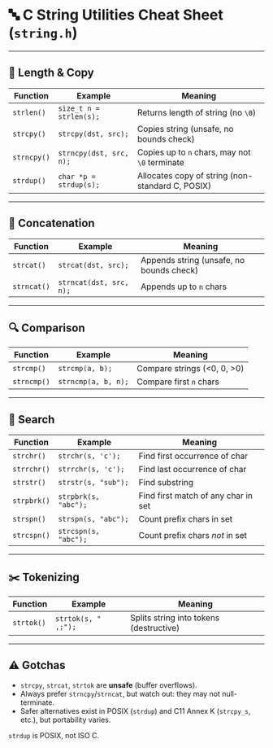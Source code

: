 # 🔤 C String Utilities Cheat Sheet (`string.h`)

---

## 📏 Length & Copy

| Function    | Example                 | Meaning                                          |
| ----------- | ----------------------- | ------------------------------------------------ |
| `strlen()`  | `size_t n = strlen(s);` | Returns length of string (no `\0`)               |
| `strcpy()`  | `strcpy(dst, src);`     | Copies string (unsafe, no bounds check)          |
| `strncpy()` | `strncpy(dst, src, n);` | Copies up to `n` chars, may not `\0` terminate   |
| `strdup()`  | `char *p = strdup(s);`  | Allocates copy of string (non-standard C, POSIX) |

---

## 🔗 Concatenation

| Function     | Example                          | Meaning                                  |
|--------------|----------------------------------|------------------------------------------|
| `strcat()`   | `strcat(dst, src);`              | Appends string (unsafe, no bounds check) |
| `strncat()`  | `strncat(dst, src, n);`          | Appends up to `n` chars                  |

---

## 🔍 Comparison

| Function     | Example                          | Meaning                                  |
|--------------|----------------------------------|------------------------------------------|
| `strcmp()`   | `strcmp(a, b);`                  | Compare strings (<0, 0, >0)              |
| `strncmp()`  | `strncmp(a, b, n);`              | Compare first `n` chars                  |

---

## 🔎 Search

| Function     | Example                          | Meaning                                  |
|--------------|----------------------------------|------------------------------------------|
| `strchr()`   | `strchr(s, 'c');`                | Find first occurrence of char             |
| `strrchr()`  | `strrchr(s, 'c');`               | Find last occurrence of char              |
| `strstr()`   | `strstr(s, "sub");`              | Find substring                            |
| `strpbrk()`  | `strpbrk(s, "abc");`             | Find first match of any char in set       |
| `strspn()`   | `strspn(s, "abc");`              | Count prefix chars in set                 |
| `strcspn()`  | `strcspn(s, "abc");`             | Count prefix chars *not* in set           |

---

## ✂️ Tokenizing

| Function     | Example                          | Meaning                                  |
|--------------|----------------------------------|------------------------------------------|
| `strtok()`   | `strtok(s, " ,;");`              | Splits string into tokens (destructive)  |

---

## ⚠️ Gotchas

- `strcpy`, `strcat`, `strtok` are **unsafe** (buffer overflows).  
- Always prefer `strncpy`/`strncat`, but watch out: they may not null-terminate.  
- Safer alternatives exist in POSIX (`strdup`) and C11 Annex K (`strcpy_s`, etc.), but portability varies.  

 `strdup` is POSIX, not ISO C.  
